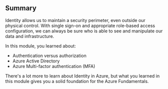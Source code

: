 ## Summary

Identity allows us to maintain a security perimeter, even outside our physical control. With single sign-on and appropriate role-based access configuration, we can always be sure who is able to see and manipulate our data and infrastructure.

In this module, you learned about:

+ Authentication versus authorization
+ Azure Active Directory
+ Azure Multi-factor authentication (MFA)

There's a lot more to learn about Identity in Azure, but what you learned in this module gives you a solid foundation for the Azure Fundamentals.
